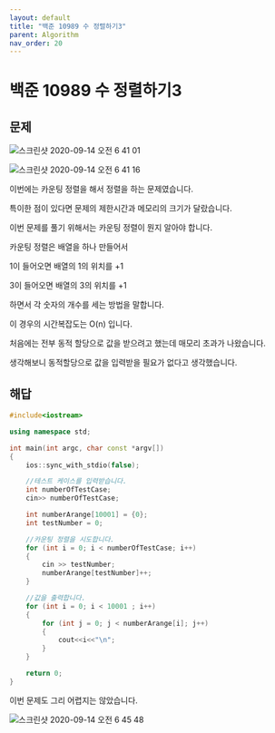 ```yaml
---
layout: default
title: "백준 10989 수 정렬하기3"
parent: Algorithm
nav_order: 20
---
```


# 백준 10989 수 정렬하기3

## 문제

![스크린샷 2020-09-14 오전 6 41 01](https://user-images.githubusercontent.com/16849874/93029332-434d1680-f655-11ea-9844-bf9f9f1d8a8b.png)

![스크린샷 2020-09-14 오전 6 41 16](https://user-images.githubusercontent.com/16849874/93029337-4c3de800-f655-11ea-9faa-c47ad5e020a4.png)

이번에는 카운팅 정렬을 해서 정렬을 하는 문제였습니다.

특이한 점이 있다면 문제의 제한시간과 메모리의 크기가 달랐습니다.

이번 문제를 풀기 위해서는 카운팅 정렬이 뭔지 알아야 합니다.

카운팅 정렬은 배열을 하나 만들어서

1이 들어오면 배열의 1의 위치를 +1

3이 들어오면 배열의 3의 위치를 +1

하면서 각 숫자의 개수를 세는 방법을 말합니다.

이 경우의 시간복잡도는 O(n) 입니다.

처음에는 전부 동적 할당으로 값을 받으려고 했는데 매모리 초과가 나왔습니다.

생각해보니 동적할당으로 값을 입력받을 필요가 없다고 생각했습니다.

## 해답

```C++
#include<iostream>

using namespace std;

int main(int argc, char const *argv[])
{
    ios::sync_with_stdio(false);

    //테스트 케이스를 입력받습니다.
    int numberOfTestCase;
    cin>> numberOfTestCase;

    int numberArange[10001] = {0}; 
    int testNumber = 0;

    //카운팅 정렬을 시도합니다.
    for (int i = 0; i < numberOfTestCase; i++)
    {
        cin >> testNumber;
        numberArange[testNumber]++;
    }

    //값을 출력합니다.
    for (int i = 0; i < 10001 ; i++)
    {
        for (int j = 0; j < numberArange[i]; j++)
        {
            cout<<i<<"\n";
        }
    }

    return 0;
}
```

이번 문제도 그리 어렵지는 않았습니다.

![스크린샷 2020-09-14 오전 6 45 48](https://user-images.githubusercontent.com/16849874/93029462-ee5dd000-f655-11ea-81fe-5f9cd649948f.png)


